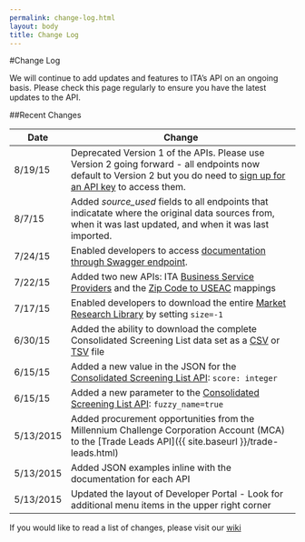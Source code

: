 ```yaml
---
permalink: change-log.html
layout: body
title: Change Log
---
```


#Change Log

We will continue to add updates and features to ITA’s API on an ongoing basis.  Please check this page regularly to ensure you have the latest updates to the API.

##Recent Changes

| Date            | Change                                                     |
| --------------- | --------------------------------------------------------------- |
| 8/19/15         | Deprecated Version 1 of the APIs.  Please use Version 2 going forward - all endpoints now default to Version 2 but you do need to [sign up for an API key](https://api.trade.gov/users/sign_up) to access them.   |
| 8/7/15          | Added *source_used* fields to all endpoints that indicatate where the original data sources from, when it was last updated, and when it was last imported.
| 7/24/15         | Enabled developers to access [documentation through Swagger endpoint](http://developer.trade.gov/api/trade-apis.json).    |
| 7/22/15         | Added two new APIs:  ITA [Business Service Providers](http://developer.trade.gov/business-service-providers.html) and the [Zip Code to USEAC](http://developer.trade.gov/ita-zip-codes.html) mappings   |
| 7/17/15         | Enabled developers to download the entire [Market Research Library](http://developer.trade.gov/market-research-library.html) by setting ```size=-1```   |
| 6/30/15         | Added the ability to download the complete Consolidated Screening List data set as a [CSV](https://api.trade.gov/consolidated_screening_list/search.csv) or [TSV](https://api.trade.gov/consolidated_screening_list/search.tsv) file  |
| 6/15/15         | Added a new value in the JSON for the [Consolidated Screening List API](http://developer.trade.gov/consolidated-screening-list.html):  ```score: integer```     |
| 6/15/15         | Added a new parameter to the [Consolidated Screening List API](http://developer.trade.gov/consolidated-screening-list.html):  ```fuzzy_name=true```     |
| 5/13/2015       | Added procurement opportunities from the Millennium Challenge Corporation Account (MCA) to the [Trade Leads API]({{ site.baseurl }}/trade-leads.html)  | 
| 5/13/2015       | Added JSON examples inline with the documentation for each API  |
| 5/13/2015       | Updated the layout of Developer Portal - Look for additional menu items in the upper right corner  |

If you would like to read a list of changes, please visit our [wiki](https://github.com/InternationalTradeAdministration/developerportal/wiki/Version-2-of-ITA%E2%80%99s-Data-Services-Platform-Released)






